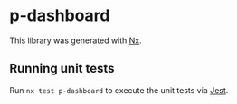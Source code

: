 # p-dashboard

This library was generated with [Nx](https://nx.dev).

## Running unit tests

Run `nx test p-dashboard` to execute the unit tests via [Jest](https://jestjs.io).
